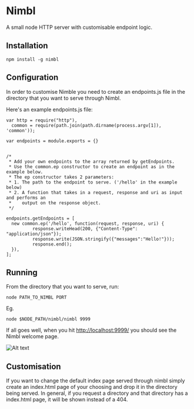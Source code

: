 Nimbl
=====

A small node HTTP server with customisable endpoint logic.

Installation
------------

    npm install -g nimbl

Configuration
-------------

In order to customise Nimble you need to create an endpoints.js file in the directory that
you want to serve through Nimbl.

Here's an example endpoints.js file:

    var http = require("http"),
      common = require(path.join(path.dirname(process.argv[1]), 'common'));
 
    var endpoints = module.exports = {}
 
 
    /*
     * Add your own endpoints to the array returned by getEndpoints. 
     * Use the common.ep constructor to create an endpoint as in the example below.
     * The ep constructor takes 2 parameters:
     * 1. The path to the endpoint to serve. ('/hello' in the example below)
     * 2. A function that takes in a request, response and uri as input and performs an 
     *    output on the response object.
     */
    
    endpoints.getEndpoints = [
      new common.ep('/hello', function(request, response, uri) {
              response.writeHead(200, {"Content-Type": "application/json"});
              response.write(JSON.stringify({"messages":"Hello!"}));
              response.end();
      }),
    ];


Running
-------

From the directory that you want to serve, run:

    node PATH_TO_NIMBL PORT

Eg.

    node $NODE_PATH/nimbl/nimbl 9999


If all goes well, when you hit [http://localhost:9999/](http://localhost:9999/) you should see the Nimbl welcome page.

![Alt text](https://raw.githubusercontent.com/ssanj/Nimbl/master/nimbl_index.png)

Customisation
-------------

If you want to change the default index page served through nimbl simply create an index.html page of your choosing and drop it in the directory being served. In general, if you request a directory and that directory has a index.html page, it will be shown instead of a
404.